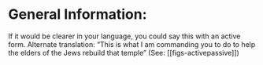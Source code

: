 # General Information:

If it would be clearer in your language, you could say this with an active form. Alternate translation: “This is what I am commanding you to do to help the elders of the Jews rebuild that temple” (See: [[figs-activepassive]])
